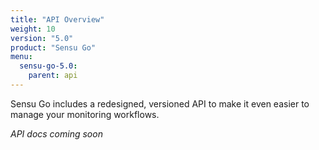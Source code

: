```yaml
---
title: "API Overview"
weight: 10
version: "5.0"
product: "Sensu Go"
menu:
  sensu-go-5.0:
    parent: api
---
```


Sensu Go includes a redesigned, versioned API to make it even easier to manage your monitoring workflows.

_API docs coming soon_

